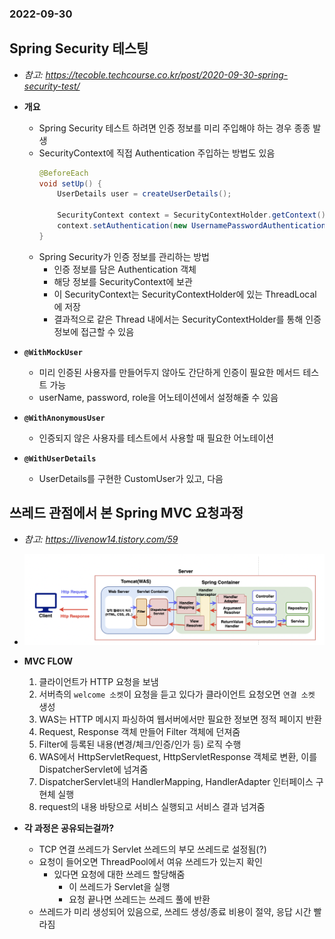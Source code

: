 ### 2022-09-30

## Spring Security 테스팅
- *참고: https://tecoble.techcourse.co.kr/post/2020-09-30-spring-security-test/*
- **개요**
  - Spring Security 테스트 하려면 인증 정보를 미리 주입해야 하는 경우 종종 발생
  - SecurityContext에 직접 Authentication 주입하는 방법도 있음
    ```java
    @BeforeEach
    void setUp() {
        UserDetails user = createUserDetails();
        
        SecurityContext context = SecurityContextHolder.getContext();
        context.setAuthentication(new UsernamePasswordAuthenticationToken());
    }
    ```
  - Spring Security가 인증 정보를 관리하는 방법
    - 인증 정보를 담은 Authentication 객체
    - 해당 정보를 SecurityContext에 보관
    - 이 SecurityContext는 SecurityContextHolder에 있는 ThreadLocal에 저장
    - 결과적으로 같은 Thread 내에서는 SecurityContextHolder를 통해 인증정보에 접근할 수 있음

- **`@WithMockUser`**
  - 미리 인증된 사용자를 만들어두지 않아도 간단하게 인증이 필요한 메서드 테스트 가능
  - userName, password, role을 어노테이션에서 설정해줄 수 있음

- **`@WithAnonymousUser`**
  - 인증되지 않은 사용자를 테스트에서 사용할 때 필요한 어노테이션

- **`@WithUserDetails`**
  - UserDetails를 구현한 CustomUser가 있고, 다음

## 쓰레드 관점에서 본 Spring MVC 요청과정
- *참고: https://livenow14.tistory.com/59*
- ![](../images/2022-09-30-mvc.png)
- **MVC FLOW**
  1. 클라이언트가 HTTP 요청을 보냄
  2. 서버측의 `welcome 소켓`이 요청을 듣고 있다가 클라이언트 요청오면 `연결 소켓` 생성
  3. WAS는 HTTP 메시지 파싱하여 웹서버에서만 필요한 정보면 정적 페이지 반환
  4. Request, Response 객체 만들어 Filter 객체에 던져줌
  5. Filter에 등록된 내용(변경/체크/인증/인가 등) 로직 수행
  6. WAS에서 HttpServletRequest, HttpServletResponse 객체로 변환, 이를 DispatcherServlet에 넘겨줌
  7. DispatcherServlet내의 HandlerMapping, HandlerAdapter 인터페이스 구현체 실행
  8. request의 내용 바탕으로 서비스 실행되고 서비스 결과 넘겨줌

- **각 과정은 공유되는걸까?**
  - TCP 연결 쓰레드가 Servlet 쓰레드의 부모 쓰레드로 설정됨(?)
  - 요청이 들어오면 ThreadPool에서 여유 쓰레드가 있는지 확인
    - 있다면 요청에 대한 쓰레드 할당해줌
      - 이 쓰레드가 Servlet을 실행
      - 요청 끝나면 쓰레드는 쓰레드 풀에 반환
  - 쓰레드가 미리 생성되어 있음으로, 쓰레드 생성/종료 비용이 절약, 응답 시간 빨라짐
